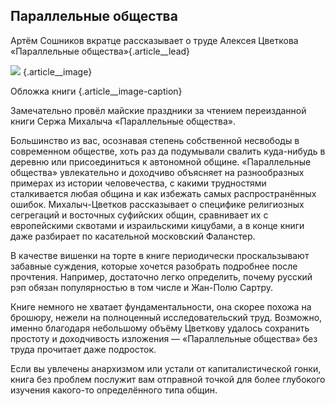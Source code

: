 ## Параллельные общества

Артём Сошников вкратце рассказывает о труде Алексея Цветкова «Параллельные общества»{.article\_\_lead}

![][image-1] {.article\_\_image}

Обложка книги {.article\_\_image-caption}

Замечательно провёл майские праздники за чтением переизданной книги Сержа Михалыча «Параллельные общества».

Большинство из вас, осознавая степень собственной несвободы в современном обществе, хоть раз да подумывали свалить куда-нибудь в деревню или присоединиться к автономной общине. «Параллельные общества» увлекательно и доходчиво объясняет на разнообразных примерах из истории человечества, с какими трудностями сталкивается любая община и как избежать самых распространённых ошибок. Михалыч-Цветков рассказывает о специфике религиозных сегрегаций и восточных суфийских общин, сравнивает их с европейскими сквотами и израильскими кицубами, а в конце книги даже разбирает по касательной московский Фаланстер.

В качестве вишенки на торте в книге периодически проскальзывают забавные суждения, которые хочется разобрать подробнее после прочтения. Например, достаточно легко определить, почему русский рэп обязан популярностью в том числе и Жан-Полю Сартру.

Книге немного не хватает фундаментальности, она скорее похожа на брошюру, нежели на полноценный исследовательский труд. Возможно, именно благодаря небольшому объёму Цветкову удалось сохранить простоту и доходчивость изложения — «Параллельные общества» без труда прочитает даже подросток.

Если вы увлечены анархизмом или устали от капиталистической гонки, книга без проблем послужит вам отправной точкой для более глубокого изучения какого-то определённого типа общин.

[image-1]:	http://sayocean.me/img/parallels.jpg